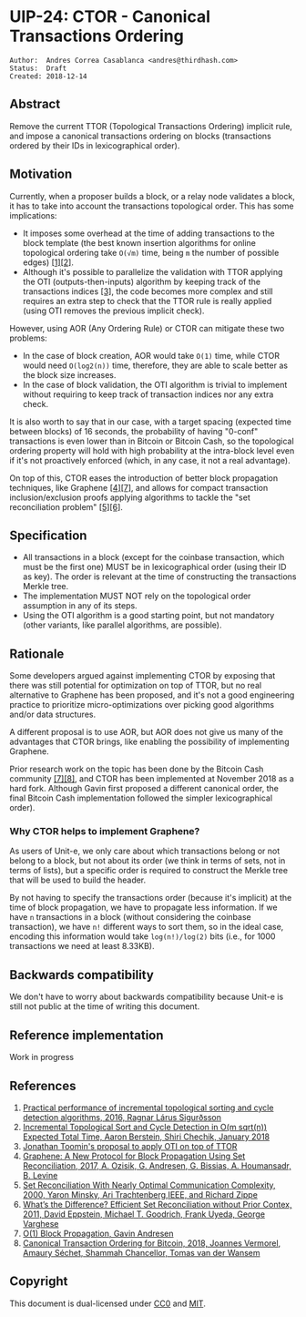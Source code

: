# UIP-24: CTOR - Canonical Transactions Ordering

```
Author:  Andres Correa Casablanca <andres@thirdhash.com>
Status:  Draft
Created: 2018-12-14
```

## Abstract

Remove the current TTOR (Topological Transactions Ordering) implicit rule, and
impose a canonical transactions ordering on blocks (transactions ordered by
their IDs in lexicographical order).


## Motivation

Currently, when a proposer builds a block, or a relay node validates a block, it
has to take into account the transactions topological order. This has some
implications:

*   It imposes some overhead at the time of adding transactions to the block
    template (the best known insertion algorithms for online topological
    ordering take `O(√m)` time, being `m` the number of possible edges)
    [[1][2]](#references).
*   Although it's possible to parallelize the validation with TTOR applying the
    OTI (outputs-then-inputs) algorithm by keeping track of the transactions
    indices [[3]](#references), the code becomes more complex and still requires
    an extra step to check that the TTOR rule is really applied (using OTI
    removes the previous implicit check).

However, using AOR (Any Ordering Rule) or CTOR can mitigate these two problems:

*   In the case of block creation, AOR would take `O(1)` time, while CTOR would
    need `O(log2(n))` time, therefore, they are able to scale better as the
    block size increases.
*   In the case of block validation, the OTI algorithm is trivial to implement
    without requiring to keep track of transaction indices nor any extra check.

It is also worth to say that in our case, with a target spacing (expected time
between blocks) of 16 seconds, the probability of having "0-conf" transactions
is even lower than in Bitcoin or Bitcoin Cash, so the topological ordering
property will hold with high probability at the intra-block level even if it's
not proactively enforced (which, in any case, it not a real advantage).

On top of this, CTOR eases the introduction of better block propagation
techniques, like Graphene [[4][7]](#references), and allows for compact
transaction inclusion/exclusion proofs applying algorithms to tackle the "set
reconciliation problem" [[5][6]](#references).


## Specification

*   All transactions in a block (except for the coinbase transaction, which must
    be the first one) MUST be in lexicographical order (using their ID as key).
    The order is relevant at the time of constructing the transactions Merkle
    tree.
*   The implementation MUST NOT rely on the topological order assumption in any
    of its steps.
*   Using the OTI algorithm is a good starting point, but not mandatory (other
    variants, like parallel algorithms, are possible).

## Rationale

Some developers argued against implementing CTOR by exposing that there was
still potential for optimization on top of TTOR, but no real alternative to
Graphene has been proposed, and it's not a good engineering practice to
prioritize micro-optimizations over picking good algorithms and/or data
structures.

A different proposal is to use AOR, but AOR does not give us many of the
advantages that CTOR brings, like enabling the possibility of implementing
Graphene.

Prior research work on the topic has been done by the Bitcoin Cash community
[[7][8]](#reference), and CTOR has been implemented at November 2018 as a hard
fork. Although Gavin first proposed a different canonical order, the final
Bitcoin Cash implementation followed the simpler lexicographical order).

### Why CTOR helps to implement Graphene?

As users of Unit-e, we only care about which transactions belong or not belong
to a block, but not about its order (we think in terms of sets, not in terms of
lists), but a specific order is required to construct the Merkle tree that will
be used to build the header.

By not having to specify the transactions order (because it's implicit) at the
time of block propagation, we have to propagate less information. If we have `n`
transactions in a block (without considering the coinbase transaction), we have
`n!` different ways to sort them, so in the ideal case, encoding this
information would take `log(n!)/log(2)` bits (i.e., for 1000 transactions we
need at least 8.33KB).

## Backwards compatibility

We don't have to worry about backwards compatibility because Unit-e is still not
public at the time of writing this document.


## Reference implementation

Work in progress


## References

1.  [Practical performance of incremental topological sorting and cycle detection algorithms, 2016, Ragnar Lárus Sigurðsson](http://publications.lib.chalmers.se/records/fulltext/248308/248308.pdf)
2.  [Incremental Topological Sort and Cycle Detection in O(m sqrt(n)) Expected Total Time, Aaron Berstein, Shiri Chechik, January 2018](https://epubs.siam.org/doi/abs/10.1137/1.9781611975031.2)
3.  [Jonathan Toomin's proposal to apply OTI on top of TTOR](https://github.com/Bitcoin-ABC/bitcoin-abc/pull/244/files#diff-24efdb00bfbe56b140fb006b562cc70bR2222)
4.  [Graphene: A New Protocol for Block Propagation Using Set Reconciliation, 2017, A. Ozisik, G. Andresen, G. Bissias, A. Houmansadr, B. Levine](https://people.cs.umass.edu/~gbiss/graphene.pdf)
5.  [Set Reconciliation With Nearly Optimal Communication Complexity, 2000, Yaron Minsky, Ari Trachtenberg,IEEE, and Richard Zippe](https://pdfs.semanticscholar.org/be4e/60056b996b3df7ad71235aab133d304a38e3.pdf)
6.  [What’s the Difference? Efficient Set Reconciliation without Prior Contex, 2011, David Eppstein, Michael T. Goodrich, Frank Uyeda, George Varghese](https://www.ics.uci.edu/~eppstein/pubs/EppGooUye-SIGCOMM-11.pdf)
7.  [O(1) Block Propagation, Gavin Andresen](https://gist.github.com/gavinandresen/e20c3b5a1d4b97f79ac2)
8.  [Canonical Transaction Ordering for Bitcoin, 2018, Joannes Vermorel, Amaury Séchet, Shammah Chancellor, Tomas van der Wansem](https://blog.vermorel.com/pdf/canonical-tx-ordering-2018-06-12.pdf)


## Copyright

This document is dual-licensed under
[CC0](https://creativecommons.org/publicdomain/zero/1.0/) and
[MIT](https://opensource.org/licenses/MIT).
